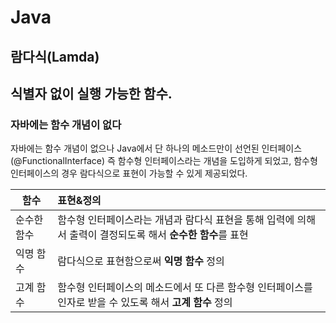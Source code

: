 # Java
## 람다식(Lamda)
식별자 없이 실행 가능한 함수.
---
### 자바에는 함수 개념이 없다
자바에는 함수 개념이 없으나 Java에서 단 하나의 메소드만이 선언된 인터페이스(@FunctionalInterface)
즉 함수형 인터페이스라는 개념을 도입하게 되었고, 함수형 인터페이스의 경우 람다식으로 표현이 가능할 수 있게 제공되었다.

함수 | 표현&정의
--- | :---
순수한 함수 | 함수형 인터페이스라는 개념과 람다식 표현을 통해 입력에 의해서 출력이 결정되도록 해서 **순수한 함수**를 표현
익명 함수 | 람다식으로 표현함으로써 **익명 함수** 정의 
고계 함수 | 함수형 인터페이스의 메소드에서 또 다른 함수형 인터페이스를 인자로 받을 수 있도록 해서 **고계 함수** 정의 
